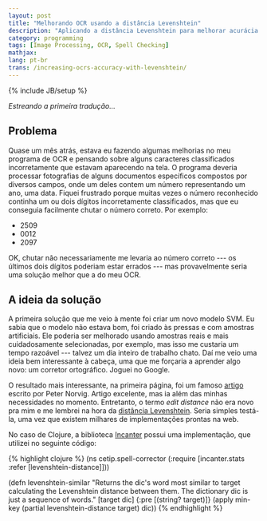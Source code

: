 ```yaml
---
layout: post
title: "Melhorando OCR usando a distância Levenshtein"
description: "Aplicando a distância Levenshtein para melhorar acurácia de OCR"
category: programming
tags: [Image Processing, OCR, Spell Checking]
mathjax: 
lang: pt-br
trans: /increasing-ocrs-accuracy-with-levenshtein/
---
```

{% include JB/setup %}

*Estreando a primeira tradução...*

## Problema

Quase um mês atrás, estava eu fazendo algumas melhorias no meu programa de OCR e
pensando sobre alguns caracteres classificados incorretamente que estavam 
aparecendo na tela.
O programa deveria processar fotografias de alguns documentos específicos compostos
por diversos campos, onde um deles contem um número representando um ano, uma data.
Fiquei frustrado porque muitas vezes o número reconhecido continha um ou dois
dígitos incorretamente classificados, mas que eu conseguia facilmente chutar o 
número correto.
Por exemplo:

* 2509
* 0012
* 2097

OK, chutar não necessariamente me levaria ao número correto --- os últimos dois 
dígitos poderiam estar errados --- mas provavelmente seria uma solução melhor 
que a do meu OCR.

## A ideia da solução

A primeira solução que me veio à mente foi criar um novo modelo SVM. Eu sabia que 
o modelo não estava bom, foi criado às pressas e com amostras artificiais.
Ele poderia ser melhorado usando amostras reais e mais cuidadosamente selecionadas,
por exemplo, mas isso me custaria um tempo razoável --- talvez um dia inteiro de
trabalho chato.
Daí me veio uma ideia bem interessante à cabeça, uma que me forçaria a aprender
algo novo: um corretor ortográfico. Joguei no Google.

O resultado mais interessante, na primeira página, foi um famoso 
[artigo](http://norvig.com/spell-correct.html) escrito por Peter Norvig. Artigo
excelente, mas ia além das minhas necessidades no momento. Entretanto, o termo
*edit distance* não era novo pra mim e me lembrei na hora da
[distância Levenshtein](http://en.wikipedia.org/wiki/Levenshtein_distance).
Seria simples testá-la, uma vez que existem milhares de implementações prontas
na web.

No caso de Clojure, a biblioteca [Incanter](http://incanter.org/) possui uma
implementação, que utilizei no seguinte código:

{% highlight clojure %}
(ns cetip.spell-corrector
  (:require 
    [incanter.stats :refer [levenshtein-distance]]))

(defn levenshtein-similar
  "Returns the dic's word most similar to target calculating the Levenshtein 
  distance between them. The dictionary dic is just a sequence of words."
  [target dic]
  {:pre [(string? target)]}
  (apply min-key (partial levenshtein-distance target) dic))
{% endhighlight %}
